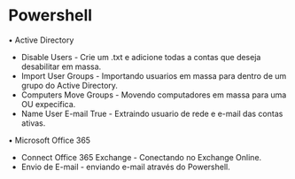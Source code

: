 # Powershell

• Active Directory

 - Disable Users - Crie um .txt e adicione todas a contas que deseja desabilitar em massa.
 - Import User Groups - Importando usuarios em massa para dentro de um grupo do Active Directory.
 - Computers Move Groups - Movendo computadores em massa para uma OU expecifica.
 - Name User E-mail True - Extraindo usuario de rede e e-mail das contas ativas.

• Microsoft Office 365

 - Connect Office 365 Exchange - Conectando no Exchange Online.
 - Envio de E-mail - enviando e-mail através do Powershell.